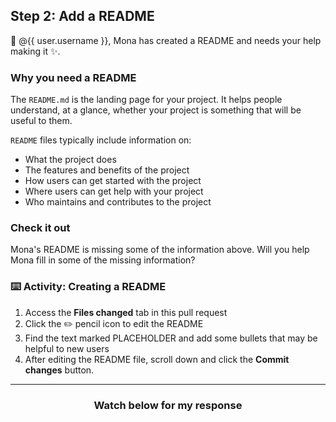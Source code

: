 ## Step 2: Add a README

:wave: @{{ user.username }}, Mona has created a README and needs your help making it :sparkles:. 

### Why you need a README

The `README.md` is the landing page for your project. It helps people understand, at a glance, whether your project is something that will be useful to them.

`README` files typically include information on:

- What the project does
- The features and benefits of the project
- How users can get started with the project
- Where users can get help with your project
- Who maintains and contributes to the project

### Check it out

Mona's README is missing some of the information above. Will you help Mona fill in some of the missing information?


### :keyboard: Activity: Creating a README

1. Access the **Files changed** tab in this pull request
1. Click the :pencil2: pencil icon to edit the README
1. Find the text marked PLACEHOLDER and add some bullets that may be helpful to new users
1. After editing the README file, scroll down and click the **Commit changes** button.

<hr>
<h3 align="center">Watch below for my response</h3>
